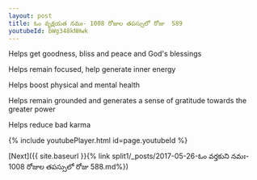 ```yaml
---
layout: post
title: ఓం వృక్షయత నమః- 1008 రోజుల తపస్సులో రోజు  589
youtubeId: bWg348kNHwk
---
```

 
 
Helps get goodness, bliss and peace and God's blessings
 
Helps remain focused, help generate inner energy 
 
Helps boost physical and mental health 
 
Helps remain grounded and generates a sense of gratitude towards the greater power 
 
Helps reduce bad karma
 
 
 
 


{% include youtubePlayer.html id=page.youtubeId %}
 
[Next]({{ site.baseurl }}{% link  split1/_posts/2017-05-26-ఓం వర్తకుని నమః- 1008 రోజుల తపస్సులో రోజు  588.md%})
 
